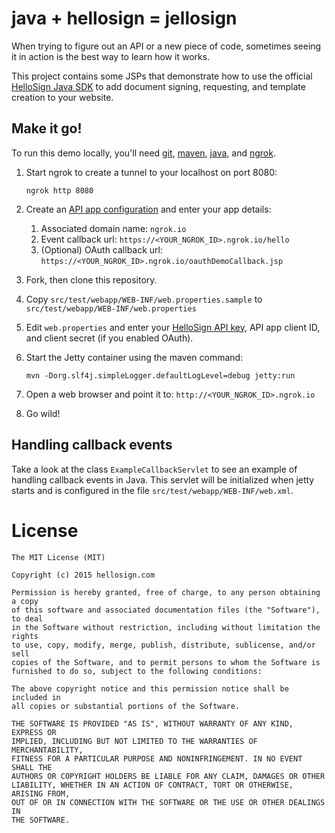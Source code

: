 # java + hellosign = jellosign
When trying to figure out an API or a new piece of code, sometimes seeing it in action is the best way to learn how it works.

This project contains some JSPs that demonstrate how to use the official [HelloSign Java SDK](https://github.com/HelloFax/hellosign-java-sdk) to add document signing, requesting, and template creation to your website.

## Make it go!
To run this demo locally, you'll need [git](https://git-scm.com/), [maven](https://maven.apache.org/),  [java](http://www.oracle.com/technetwork/java/javase/downloads/index.html), and [ngrok](https://ngrok.com/).

1. Start ngrok to create a tunnel to your localhost on port 8080:

    ```
    ngrok http 8080
    ```

1. Create an [API app configuration](https://www.hellosign.com/oauth/createAppForm) and enter your app details:
    1. Associated domain name: `ngrok.io`
    1. Event callback url: `https://<YOUR_NGROK_ID>.ngrok.io/hello`
    1. (Optional) OAuth callback url: `https://<YOUR_NGROK_ID>.ngrok.io/oauthDemoCallback.jsp`

1. Fork, then clone this repository.

1. Copy `src/test/webapp/WEB-INF/web.properties.sample` to  `src/test/webapp/WEB-INF/web.properties`

1. Edit `web.properties` and enter your [HelloSign API key](https://www.hellosign.com/home/myAccount#api), API app client ID, and client secret (if you enabled OAuth).

1. Start the Jetty container using the maven command:

    ```
    mvn -Dorg.slf4j.simpleLogger.defaultLogLevel=debug jetty:run
    ```

1. Open a web browser and point it to: `http://<YOUR_NGROK_ID>.ngrok.io`

1. Go wild!

## Handling callback events
Take a look at the class `ExampleCallbackServlet` to see an example of handling callback events in Java. This servlet will be initialized when jetty starts and is configured in the file `src/test/webapp/WEB-INF/web.xml`.

# License
```
The MIT License (MIT)

Copyright (c) 2015 hellosign.com

Permission is hereby granted, free of charge, to any person obtaining a copy
of this software and associated documentation files (the "Software"), to deal
in the Software without restriction, including without limitation the rights
to use, copy, modify, merge, publish, distribute, sublicense, and/or sell
copies of the Software, and to permit persons to whom the Software is
furnished to do so, subject to the following conditions:

The above copyright notice and this permission notice shall be included in
all copies or substantial portions of the Software.

THE SOFTWARE IS PROVIDED "AS IS", WITHOUT WARRANTY OF ANY KIND, EXPRESS OR
IMPLIED, INCLUDING BUT NOT LIMITED TO THE WARRANTIES OF MERCHANTABILITY,
FITNESS FOR A PARTICULAR PURPOSE AND NONINFRINGEMENT. IN NO EVENT SHALL THE
AUTHORS OR COPYRIGHT HOLDERS BE LIABLE FOR ANY CLAIM, DAMAGES OR OTHER
LIABILITY, WHETHER IN AN ACTION OF CONTRACT, TORT OR OTHERWISE, ARISING FROM,
OUT OF OR IN CONNECTION WITH THE SOFTWARE OR THE USE OR OTHER DEALINGS IN
THE SOFTWARE.
```
